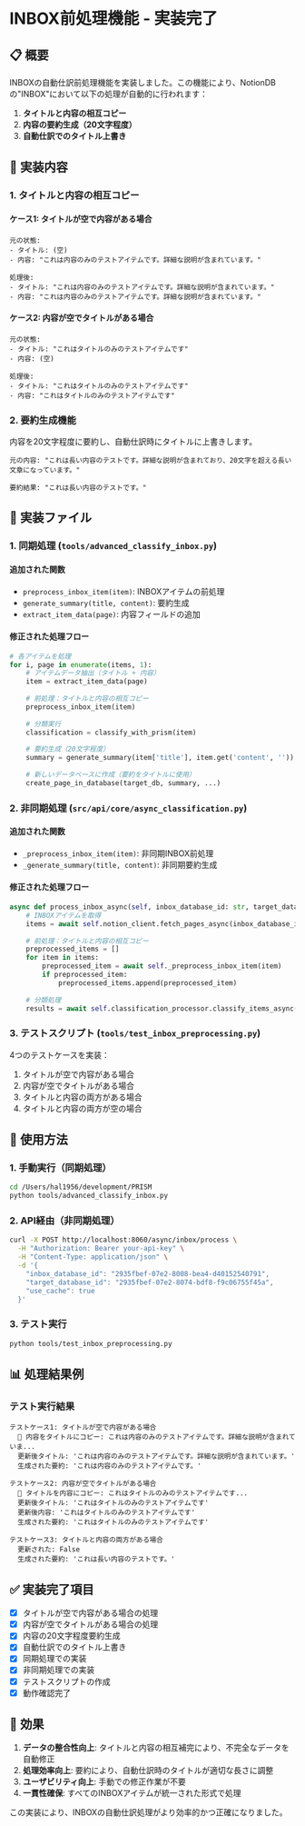 # INBOX前処理機能 - 実装完了

## 📋 概要

INBOXの自動仕訳前処理機能を実装しました。この機能により、NotionDBの"INBOX"において以下の処理が自動的に行われます：

1. **タイトルと内容の相互コピー**
2. **内容の要約生成（20文字程度）**
3. **自動仕訳でのタイトル上書き**

## 🔧 実装内容

### 1. タイトルと内容の相互コピー

#### ケース1: タイトルが空で内容がある場合
```
元の状態:
- タイトル: (空)
- 内容: "これは内容のみのテストアイテムです。詳細な説明が含まれています。"

処理後:
- タイトル: "これは内容のみのテストアイテムです。詳細な説明が含まれています。"
- 内容: "これは内容のみのテストアイテムです。詳細な説明が含まれています。"
```

#### ケース2: 内容が空でタイトルがある場合
```
元の状態:
- タイトル: "これはタイトルのみのテストアイテムです"
- 内容: (空)

処理後:
- タイトル: "これはタイトルのみのテストアイテムです"
- 内容: "これはタイトルのみのテストアイテムです"
```

### 2. 要約生成機能

内容を20文字程度に要約し、自動仕訳時にタイトルに上書きします。

```
元の内容: "これは長い内容のテストです。詳細な説明が含まれており、20文字を超える長い文章になっています。"

要約結果: "これは長い内容のテストです。"
```

## 📁 実装ファイル

### 1. 同期処理 (`tools/advanced_classify_inbox.py`)

#### 追加された関数
- `preprocess_inbox_item(item)`: INBOXアイテムの前処理
- `generate_summary(title, content)`: 要約生成
- `extract_item_data(page)`: 内容フィールドの追加

#### 修正された処理フロー
```python
# 各アイテムを処理
for i, page in enumerate(items, 1):
    # アイテムデータ抽出（タイトル + 内容）
    item = extract_item_data(page)
    
    # 前処理：タイトルと内容の相互コピー
    preprocess_inbox_item(item)
    
    # 分類実行
    classification = classify_with_prism(item)
    
    # 要約生成（20文字程度）
    summary = generate_summary(item['title'], item.get('content', ''))
    
    # 新しいデータベースに作成（要約をタイトルに使用）
    create_page_in_database(target_db, summary, ...)
```

### 2. 非同期処理 (`src/api/core/async_classification.py`)

#### 追加された関数
- `_preprocess_inbox_item(item)`: 非同期INBOX前処理
- `_generate_summary(title, content)`: 非同期要約生成

#### 修正された処理フロー
```python
async def process_inbox_async(self, inbox_database_id: str, target_database_id: str):
    # INBOXアイテムを取得
    items = await self.notion_client.fetch_pages_async(inbox_database_id)
    
    # 前処理：タイトルと内容の相互コピー
    preprocessed_items = []
    for item in items:
        preprocessed_item = await self._preprocess_inbox_item(item)
        if preprocessed_item:
            preprocessed_items.append(preprocessed_item)
    
    # 分類処理
    results = await self.classification_processor.classify_items_async(preprocessed_items, config)
```

### 3. テストスクリプト (`tools/test_inbox_preprocessing.py`)

4つのテストケースを実装：
1. タイトルが空で内容がある場合
2. 内容が空でタイトルがある場合
3. タイトルと内容の両方がある場合
4. タイトルと内容の両方が空の場合

## 🚀 使用方法

### 1. 手動実行（同期処理）
```bash
cd /Users/hal1956/development/PRISM
python tools/advanced_classify_inbox.py
```

### 2. API経由（非同期処理）
```bash
curl -X POST http://localhost:8060/async/inbox/process \
  -H "Authorization: Bearer your-api-key" \
  -H "Content-Type: application/json" \
  -d '{
    "inbox_database_id": "2935fbef-07e2-8008-bea4-d40152540791",
    "target_database_id": "2935fbef-07e2-8074-bdf8-f9c06755f45a",
    "use_cache": true
  }'
```

### 3. テスト実行
```bash
python tools/test_inbox_preprocessing.py
```

## 📊 処理結果例

### テスト実行結果
```
テストケース1: タイトルが空で内容がある場合
  📝 内容をタイトルにコピー: これは内容のみのテストアイテムです。詳細な説明が含まれていま...
  更新後タイトル: 'これは内容のみのテストアイテムです。詳細な説明が含まれています。'
  生成された要約: 'これは内容のみのテストアイテムです。'

テストケース2: 内容が空でタイトルがある場合
  📝 タイトルを内容にコピー: これはタイトルのみのテストアイテムです...
  更新後タイトル: 'これはタイトルのみのテストアイテムです'
  更新後内容: 'これはタイトルのみのテストアイテムです'
  生成された要約: 'これはタイトルのみのテストアイテムです'

テストケース3: タイトルと内容の両方がある場合
  更新された: False
  生成された要約: 'これは長い内容のテストです。'
```

## ✅ 実装完了項目

- [x] タイトルが空で内容がある場合の処理
- [x] 内容が空でタイトルがある場合の処理
- [x] 内容の20文字程度要約生成
- [x] 自動仕訳でのタイトル上書き
- [x] 同期処理での実装
- [x] 非同期処理での実装
- [x] テストスクリプトの作成
- [x] 動作確認完了

## 🎯 効果

1. **データの整合性向上**: タイトルと内容の相互補完により、不完全なデータを自動修正
2. **処理効率向上**: 要約により、自動仕訳時のタイトルが適切な長さに調整
3. **ユーザビリティ向上**: 手動での修正作業が不要
4. **一貫性確保**: すべてのINBOXアイテムが統一された形式で処理

この実装により、INBOXの自動仕訳処理がより効率的かつ正確になりました。
